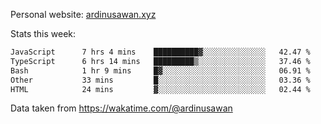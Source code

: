 Personal website: [ardinusawan.xyz](https://ardinusawan.xyz)

Stats this week:
<!--START_SECTION:waka-->

```txt
JavaScript      7 hrs 4 mins    ██████████▓░░░░░░░░░░░░░░   42.47 %
TypeScript      6 hrs 14 mins   █████████▒░░░░░░░░░░░░░░░   37.46 %
Bash            1 hr 9 mins     █▓░░░░░░░░░░░░░░░░░░░░░░░   06.91 %
Other           33 mins         █░░░░░░░░░░░░░░░░░░░░░░░░   03.36 %
HTML            24 mins         ▓░░░░░░░░░░░░░░░░░░░░░░░░   02.44 %
```

<!--END_SECTION:waka-->
Data taken from https://wakatime.com/@ardinusawan
